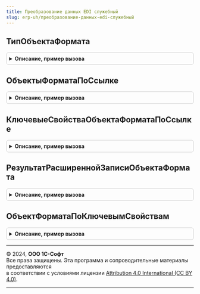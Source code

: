 ```yaml
---
title: Преобразование данных EDI служебный
slug: erp-uh/преобразование-данных-edi-служебный
---
```



## ТипОбъектаФормата
<details style="margin: 1em 0; padding: 0.5em; border: 1px solid #ccc; border-radius: 6px;">

<summary style="font-weight: bold; cursor: pointer;">Описание, пример вызова</summary>

```bsl

Функция ТипОбъектаФормата(Знач ИмяОбъектаФормата) Экспорт
```

Пример вызова
```bsl
Результат = ПреобразованиеДанныхEDIСлужебный.ТипОбъектаФормата(ИмяОбъектаФормата) 
```
</details>

## ОбъектыФорматаПоСсылке
<details style="margin: 1em 0; padding: 0.5em; border: 1px solid #ccc; border-radius: 6px;">

<summary style="font-weight: bold; cursor: pointer;">Описание, пример вызова</summary>

```bsl

Функция ОбъектыФорматаПоСсылке(Знач Ссылка, ЕстьОшибки, ТекстОшибки = "") Экспорт
```

Пример вызова
```bsl
Результат = ПреобразованиеДанныхEDIСлужебный.ОбъектыФорматаПоСсылке(Ссылка, ЕстьОшибки, ТекстОшибки);
```
</details>

## КлючевыеСвойстваОбъектаФорматаПоСсылке
<details style="margin: 1em 0; padding: 0.5em; border: 1px solid #ccc; border-radius: 6px;">

<summary style="font-weight: bold; cursor: pointer;">Описание, пример вызова</summary>

```bsl

Функция КлючевыеСвойстваОбъектаФорматаПоСсылке(Знач Ссылка, Знач ОбъектФормата, ЕстьОшибки = Ложь, ТекстОшибки = "") Экспорт
```

Пример вызова
```bsl
Результат = ПреобразованиеДанныхEDIСлужебный.КлючевыеСвойстваОбъектаФорматаПоСсылке(Ссылка, ОбъектФормата, ЕстьОшибки, ТекстОшибки);
```
</details>

## РезультатРасширеннойЗаписиОбъектаФормата
<details style="margin: 1em 0; padding: 0.5em; border: 1px solid #ccc; border-radius: 6px;">

<summary style="font-weight: bold; cursor: pointer;">Описание, пример вызова</summary>

```bsl

Функция РезультатРасширеннойЗаписиОбъектаФормата(Знач ОбъектФормата, Знач ОбъектКонфигурации, Экспорт
```

Пример вызова
```bsl
Результат = ПреобразованиеДанныхEDIСлужебный.РезультатРасширеннойЗаписиОбъектаФормата(ОбъектФормата, ОбъектКонфигурации, );
```
</details>

## ОбъектФорматаПоКлючевымСвойствам
<details style="margin: 1em 0; padding: 0.5em; border: 1px solid #ccc; border-radius: 6px;">

<summary style="font-weight: bold; cursor: pointer;">Описание, пример вызова</summary>

```bsl

Функция ОбъектФорматаПоКлючевымСвойствам(Знач КлючевыеСвойстваXDTO, Знач ИмяОбъектаФормата, Знач ОбъектКонфигурации, Экспорт
```

Пример вызова
```bsl
Результат = ПреобразованиеДанныхEDIСлужебный.ОбъектФорматаПоКлючевымСвойствам(КлючевыеСвойстваXDTO, ИмяОбъектаФормата, ОбъектКонфигурации, );
```
</details>

---

© 2024, **ООО 1С-Софт**  
Все права защищены. Эта программа и сопроводительные материалы предоставляются  
в соответствии с условиями лицензии [Attribution 4.0 International (CC BY 4.0)](https://creativecommons.org/licenses/by/4.0/legalcode).

---
